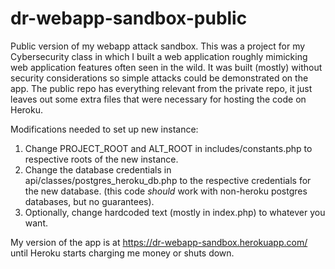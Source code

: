 # dr-webapp-sandbox-public
Public version of my webapp attack sandbox. This was a project for my Cybersecurity class in which I built a web application roughly mimicking web application features often seen in the wild. It was built (mostly) without security considerations so simple attacks could be demonstrated on the app.
The public repo has everything relevant from the private repo, it just leaves out some extra files that were necessary for hosting the code on Heroku.

Modifications needed to set up new instance:
1. Change PROJECT_ROOT and ALT_ROOT in includes/constants.php to respective roots of the new instance.
2. Change the database credentials in api/classes/postgres_heroku_db.php to the respective credentials for the new database. (this code *should* work with non-heroku postgres databases, but no guarantees).
3. Optionally, change hardcoded text (mostly in index.php) to whatever you want.

My version of the app is at https://dr-webapp-sandbox.herokuapp.com/ until Heroku starts charging me money or shuts down.
